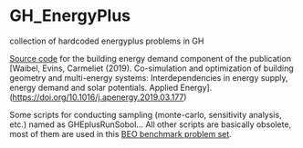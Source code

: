 # GH_EnergyPlus
collection of hardcoded energyplus problems in GH


[Source code](../master/GHEnergyPlus/GHEnergyPlus/GHEPlusRunParametric15_Zurich.cs) for the building energy demand component of the publication [Waibel, Evins, Carmeliet (2019). Co-simulation and optimization of building geometry and multi-energy systems: Interdependencies in energy supply, energy demand and solar potentials. Applied Energy].(https://doi.org/10.1016/j.apenergy.2019.03.177)

Some scripts for conducting sampling (monte-carlo, sensitivity analysis, etc.) named as GHEplusRunSobol... All other scripts are basically obsolete, most of them are used in this [BEO benchmark problem set](https://github.com/christophwaibel/BEOBenchmark). 
